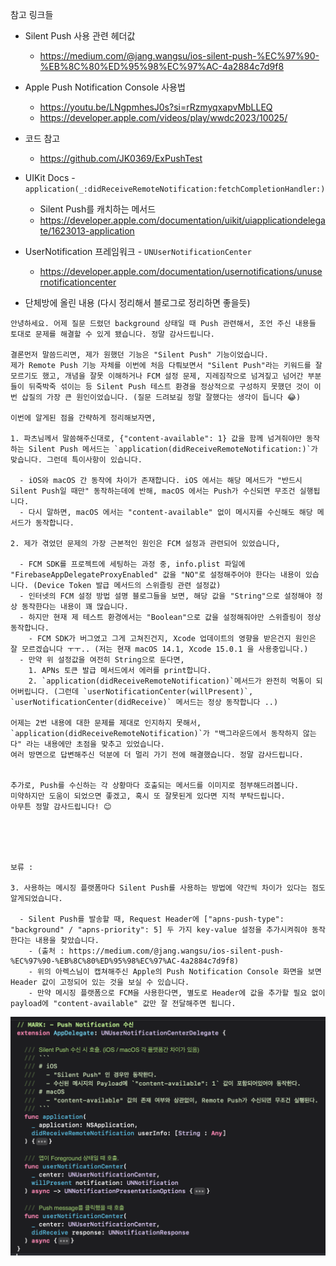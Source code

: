 
참고 링크들

- Silent Push 사용 관련 헤더값
	- https://medium.com/@jang.wangsu/ios-silent-push-%EC%97%90-%EB%8C%80%ED%95%98%EC%97%AC-4a2884c7d9f8
- Apple Push Notification Console 사용법
	- https://youtu.be/LNgpmhesJ0s?si=rRzmyqxapvMbLLEQ
	- https://developer.apple.com/videos/play/wwdc2023/10025/
- 코드 참고
	- https://github.com/JK0369/ExPushTest
- UIKit Docs - `application(_:didReceiveRemoteNotification:fetchCompletionHandler:)`
	- Silent Push를 캐치하는 메서드
	- https://developer.apple.com/documentation/uikit/uiapplicationdelegate/1623013-application
- UserNotification 프레임워크 - `UNUserNotificationCenter` 
	- https://developer.apple.com/documentation/usernotifications/unusernotificationcenter


- 단체방에 올린 내용 (다시 정리해서 블로그로 정리하면 좋을듯)
```
안녕하세요. 어제 질문 드렸던 background 상태일 때 Push 관련해서, 조언 주신 내용들 토대로 문제를 해결할 수 있게 됐습니다. 정말 감사드립니다.

결론먼저 말씀드리면, 제가 원했던 기능은 "Silent Push" 기능이었습니다.
제가 Remote Push 기능 자체를 이번에 처음 다뤄보면서 "Silent Push"라는 키워드를 잘 모르기도 했고, 개념을 잘못 이해하거나 FCM 설정 문제, 지레짐작으로 넘겨짚고 넘어간 부분들이 뒤죽박죽 섞이는 등 Silent Push 테스트 환경을 정상적으로 구성하지 못했던 것이 이번 삽질의 가장 큰 원인이었습니다. (질문 드려보길 정말 잘했다는 생각이 듭니다 😂)

이번에 알게된 점을 간략하게 정리해보자면,

1. 파츠님께서 말씀해주신대로, {"content-available": 1} 값을 함께 넘겨줘야만 동작하는 Silent Push 메서드는 `application(didReceiveRemoteNotification:)`가 맞습니다. 그런데 특이사항이 있습니다.

  - iOS와 macOS 간 동작에 차이가 존재합니다. iOS 에서는 해당 메서드가 "반드시 Silent Push일 때만" 동작하는데에 반해, macOS 에서는 Push가 수신되면 무조건 실행됩니다.
  - 다시 말하면, macOS 에서는 "content-available" 없이 메시지를 수신해도 해당 메서드가 동작합니다.

2. 제가 겪었던 문제의 가장 근본적인 원인은 FCM 설정과 관련되어 있었습니다,

  - FCM SDK를 프로젝트에 세팅하는 과정 중, info.plist 파일에 "FirebaseAppDelegateProxyEnabled" 값을 "NO"로 설정해주어야 한다는 내용이 있습니다. (Device Token 발급 메서드의 스위즐링 관련 설정값)
  - 인터넷의 FCM 설정 방법 설명 블로그들을 보면, 해당 값을 "String"으로 설정해야 정상 동작한다는 내용이 꽤 많습니다.
  - 하지만 현재 제 테스트 환경에서는 "Boolean"으로 값을 설정해줘야만 스위즐링이 정상 동작합니다.
    - FCM SDK가 버그였고 그게 고쳐진건지, Xcode 업데이트의 영향을 받은건지 원인은 잘 모르겠습니다 ㅜㅜ.. (저는 현재 macOS 14.1, Xcode 15.0.1 을 사용중입니다.)
  - 만약 위 설정값을 여전히 String으로 둔다면, 
    1. APNs 토큰 발급 메서드에서 에러를 print합니다.
    2. `application(didReceiveRemoteNotification)`메서드가 완전히 먹통이 되어버립니다. (그런데 `userNotificationCenter(willPresent)`, `userNotificationCenter(didReceive)` 메서드는 정상 동작합니다 ..)

어제는 2번 내용에 대한 문제를 제대로 인지하지 못해서, `application(didReceiveRemoteNotification)`가 "백그라운드에서 동작하지 않는다" 라는 내용에만 초점을 맞추고 있었습니다.
여러 방면으로 답변해주신 덕분에 더 멀리 가기 전에 해결했습니다. 정말 감사드립니다.


추가로, Push를 수신하는 각 상황마다 호출되는 메서드를 이미지로 첨부해드려봅니다.
미약하지만 도움이 되었으면 좋겠고, 혹시 또 잘못된게 있다면 지적 부탁드립니다.
아무튼 정말 감사드립니다! 😊





보류 : 

3. 사용하는 메시징 플랫폼마다 Silent Push를 사용하는 방법에 약간씩 차이가 있다는 점도 알게되었습니다. 

  - Silent Push를 발송할 때, Request Header에 ["apns-push-type": "background" / "apns-priority": 5] 두 가지 key-value 설정을 추가시켜줘야 동작한다는 내용을 찾았습니다.
    - (출처 : https://medium.com/@jang.wangsu/ios-silent-push-%EC%97%90-%EB%8C%80%ED%95%98%EC%97%AC-4a2884c7d9f8)
    - 위의 아렉스님이 캡쳐해주신 Apple의 Push Notification Console 화면을 보면 Header 값이 고정되어 있는 것을 보실 수 있습니다.
    - 만약 메시징 플랫폼으로 FCM을 사용한다면, 별도로 Header에 값을 추가할 필요 없이 payload에 "content-available" 값만 잘 전달해주면 됩니다. 
```

![](../../assets/Remote%20Push%20Notification%20method%20동작.png)